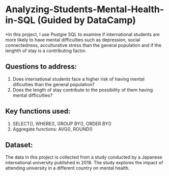 # Analyzing-Students-Mental-Health-in-SQL (Guided by DataCamp)
*In this project, I use Postgre SQL to examine if international students are more likely to have mental difficulties such as depression, social connectedness, acculturative stress than the general population and if the lenghth of stay is a contributing factor.
## Questions to address:
1. Does international students face a higher risk of having mental dificulties than the general population?
2. Does the length of stay contribute to the possibility of them having mental difficulties?
## Key functions used:
1. SELECT(), WHERE(), GROUP BY(), ORDER BY()
2. Aggregate functions: AVG(), ROUND()
## Dataset:
The data in this project is collected from a study conducted by a Japanese international university published in 2018. The study explores the impact of attending university in a different country on mental health.

